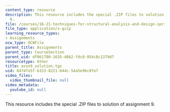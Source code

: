 ```yaml
---
content_type: resource
description: This resource includes the special .ZIP files to solution of assignment
  9.
file: /courses/16-21-techniques-for-structural-analysis-and-design-spring-2005/8474fa5fb1538221644c54a5e96c8fe7_assn9_solution.tgz
file_type: application/x-gzip
learning_resource_types:
- Assignments
ocw_type: OCWFile
parent_title: Assignments
parent_type: CourseSection
parent_uid: df061780-1635-40b2-fdc8-954c8c1379d7
resourcetype: Other
title: assn9_solution.tgz
uid: 8474fa5f-b153-8221-644c-54a5e96c8fe7
video_files:
  video_thumbnail_file: null
video_metadata:
  youtube_id: null
---
```

This resource includes the special .ZIP files to solution of assignment 9.

